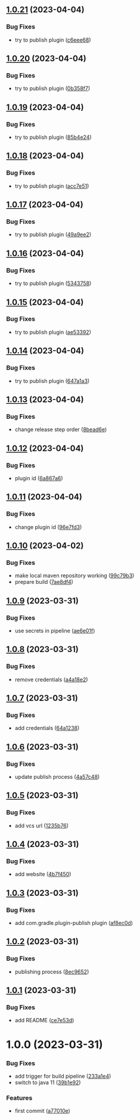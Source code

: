 ## [1.0.21](https://github.com/benkeil/dependabot-kt/compare/v1.0.20...v1.0.21) (2023-04-04)


### Bug Fixes

* try to publish plugin ([c6eee68](https://github.com/benkeil/dependabot-kt/commit/c6eee686e781ce687de3229ec9c69495ec62b26a))

## [1.0.20](https://github.com/benkeil/dependabot-kt/compare/v1.0.19...v1.0.20) (2023-04-04)


### Bug Fixes

* try to publish plugin ([0b358f7](https://github.com/benkeil/dependabot-kt/commit/0b358f7034b42ae58e261a7a8be31ba8a1a8e451))

## [1.0.19](https://github.com/benkeil/dependabot-kt/compare/v1.0.18...v1.0.19) (2023-04-04)


### Bug Fixes

* try to publish plugin ([85b4e24](https://github.com/benkeil/dependabot-kt/commit/85b4e24f93fb5abe1f0ad4c58c70377fdd3e1ba4))

## [1.0.18](https://github.com/benkeil/dependabot-kt/compare/v1.0.17...v1.0.18) (2023-04-04)


### Bug Fixes

* try to publish plugin ([acc7e51](https://github.com/benkeil/dependabot-kt/commit/acc7e51d232a1938e432603e5e33282efb50c883))

## [1.0.17](https://github.com/benkeil/dependabot-kt/compare/v1.0.16...v1.0.17) (2023-04-04)


### Bug Fixes

* try to publish plugin ([49a9ee2](https://github.com/benkeil/dependabot-kt/commit/49a9ee247062d3795afb32ba09bc957c22cc6296))

## [1.0.16](https://github.com/benkeil/dependabot-kt/compare/v1.0.15...v1.0.16) (2023-04-04)


### Bug Fixes

* try to publish plugin ([5343758](https://github.com/benkeil/dependabot-kt/commit/5343758a558ee36221253a9a60ae1682b619f294))

## [1.0.15](https://github.com/benkeil/dependabot-kt/compare/v1.0.14...v1.0.15) (2023-04-04)


### Bug Fixes

* try to publish plugin ([ae53392](https://github.com/benkeil/dependabot-kt/commit/ae5339238ab91bc8b04dc9cbdd4864117a21ba22))

## [1.0.14](https://github.com/benkeil/dependabot-kt/compare/v1.0.13...v1.0.14) (2023-04-04)


### Bug Fixes

* try to publish plugin ([647a1a3](https://github.com/benkeil/dependabot-kt/commit/647a1a311df2cf521c19703dcdde8d12b97d62fa))

## [1.0.13](https://github.com/benkeil/dependabot-kt/compare/v1.0.12...v1.0.13) (2023-04-04)


### Bug Fixes

* change release step order ([8bead6e](https://github.com/benkeil/dependabot-kt/commit/8bead6e5206b8b2c41ddcc0480439787eee88952))

## [1.0.12](https://github.com/benkeil/dependabot-kt/compare/v1.0.11...v1.0.12) (2023-04-04)


### Bug Fixes

* plugin id ([6a867a6](https://github.com/benkeil/dependabot-kt/commit/6a867a695290a9fcc2e7ef51668d55aae041d1bd))

## [1.0.11](https://github.com/benkeil/dependabot-kt/compare/v1.0.10...v1.0.11) (2023-04-04)


### Bug Fixes

* change plugin id ([96e7fd3](https://github.com/benkeil/dependabot-kt/commit/96e7fd32c8f50308f00d7060f48ba3160a58f55e))

## [1.0.10](https://github.com/benkeil/dependabot-kt/compare/v1.0.9...v1.0.10) (2023-04-02)


### Bug Fixes

* make local maven repository working ([99c79b3](https://github.com/benkeil/dependabot-kt/commit/99c79b33da1975e53dfca49ac353096a72cf6887))
* prepare build ([7ae8df4](https://github.com/benkeil/dependabot-kt/commit/7ae8df45909ada8115a0180098adeff3d75531fe))

## [1.0.9](https://github.com/benkeil/dependabot-kt/compare/v1.0.8...v1.0.9) (2023-03-31)


### Bug Fixes

* use secrets in pipeline ([ae6e01f](https://github.com/benkeil/dependabot-kt/commit/ae6e01f59a383e1dd9d20d70a7575ed414ac7a7a))

## [1.0.8](https://github.com/benkeil/dependabot-kt/compare/v1.0.7...v1.0.8) (2023-03-31)


### Bug Fixes

* remove credentials ([a4a18e2](https://github.com/benkeil/dependabot-kt/commit/a4a18e2c2801dadfb638e1c28787bb9b265b9c47))

## [1.0.7](https://github.com/benkeil/dependabot-kt/compare/v1.0.6...v1.0.7) (2023-03-31)


### Bug Fixes

* add credentials ([64a1238](https://github.com/benkeil/dependabot-kt/commit/64a123879a626bee707f2453ee1f07d18eafe8cc))

## [1.0.6](https://github.com/benkeil/dependabot-kt/compare/v1.0.5...v1.0.6) (2023-03-31)


### Bug Fixes

* update publish process ([4a57c48](https://github.com/benkeil/dependabot-kt/commit/4a57c48b603f14c897c669f11c75bd7dba4fbe5e))

## [1.0.5](https://github.com/benkeil/dependabot-kt/compare/v1.0.4...v1.0.5) (2023-03-31)


### Bug Fixes

* add vcs url ([1235b76](https://github.com/benkeil/dependabot-kt/commit/1235b763f7a469c72a1ed35e6eb5d91551d27cf0))

## [1.0.4](https://github.com/benkeil/dependabot-kt/compare/v1.0.3...v1.0.4) (2023-03-31)


### Bug Fixes

* add website ([4b7f450](https://github.com/benkeil/dependabot-kt/commit/4b7f45052511d145aef59d33b138105b06fe263d))

## [1.0.3](https://github.com/benkeil/dependabot-kt/compare/v1.0.2...v1.0.3) (2023-03-31)


### Bug Fixes

* add com.gradle.plugin-publish plugin ([af8ec0d](https://github.com/benkeil/dependabot-kt/commit/af8ec0d2c729e734eead3f4eb424941de3e42e7b))

## [1.0.2](https://github.com/benkeil/dependabot-kt/compare/v1.0.1...v1.0.2) (2023-03-31)


### Bug Fixes

* publishing process ([8ec9652](https://github.com/benkeil/dependabot-kt/commit/8ec9652b9bdb5fc4606289708646636f380d2c7f))

## [1.0.1](https://github.com/benkeil/dependabot-kt/compare/v1.0.0...v1.0.1) (2023-03-31)


### Bug Fixes

* add README ([ce7e53d](https://github.com/benkeil/dependabot-kt/commit/ce7e53df0084b8aaabb7b7ce038bf89a55160010))

# 1.0.0 (2023-03-31)


### Bug Fixes

* add trigger for build pipeline ([233a1e4](https://github.com/benkeil/dependabot-kt/commit/233a1e4aa97a0ce46eaf0e862113d699daa1d743))
* switch to java 11 ([39b1e92](https://github.com/benkeil/dependabot-kt/commit/39b1e92ad77705060d12067808ef99115ccca1b2))


### Features

* first commit ([a77010e](https://github.com/benkeil/dependabot-kt/commit/a77010e79b5a6a74a932f867302fd199eb18f712))
